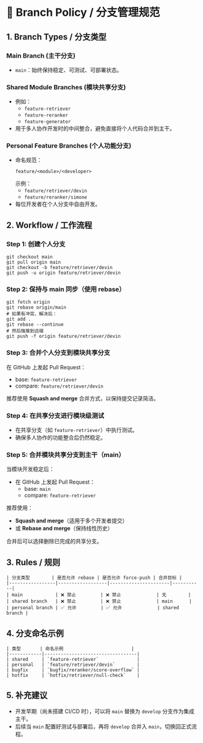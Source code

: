 # 📜 Branch Policy / 分支管理规范

## 1. Branch Types / 分支类型

### Main Branch (主干分支)
- `main`：始终保持稳定、可测试、可部署状态。

### Shared Module Branches (模块共享分支)
- 例如：
  - `feature-retriever`
  - `feature-reranker`
  - `feature-generator`
- 用于多人协作开发时的中间整合，避免直接将个人代码合并到主干。

### Personal Feature Branches (个人功能分支)
- 命名规范：
  ```
  feature/<module>/<developer>
  ```
  示例：
  - `feature/retriever/devin`
  - `feature/reranker/simone`
- 每位开发者在个人分支中自由开发。

## 2. Workflow / 工作流程

### Step 1: 创建个人分支
```
git checkout main
git pull origin main
git checkout -b feature/retriever/devin
git push -u origin feature/retriever/devin
```

### Step 2: 保持与 main 同步（使用 rebase）
```
git fetch origin
git rebase origin/main
# 如果有冲突，解决后：
git add .
git rebase --continue
# 然后强推到远端
git push -f origin feature/retriever/devin
```

### Step 3: 合并个人分支到模块共享分支
在 GitHub 上发起 Pull Request：
- base: `feature-retriever`
- compare: `feature/retriever/devin`

推荐使用 **Squash and merge** 合并方式，以保持提交记录简洁。

### Step 4: 在共享分支进行模块级测试
- 在共享分支（如 `feature-retriever`）中执行测试。
- 确保多人协作的功能整合后仍然稳定。

### Step 5: 合并模块共享分支到主干（main）
当模块开发稳定后：
- 在 GitHub 上发起 Pull Request：
  - base: `main`
  - compare: `feature-retriever`

推荐使用：
- **Squash and merge**（适用于多个开发者提交）
- 或 **Rebase and merge**（保持线性历史）

合并后可以选择删除已完成的共享分支。

## 3. Rules / 规则
```
| 分支类型        | 是否允许 rebase | 是否允许 force-push | 合并目标 |
|-----------------|------------------|----------------------|-----------|
| main            | ❌ 禁止         | ❌ 禁止             | 无        |
| shared branch   | ❌ 禁止         | ❌ 禁止             | main      |
| personal branch | ✅ 允许         | ✅ 允许             | shared branch |
```
## 4. 分支命名示例
```
| 类型       | 命名示例                         |
|------------|----------------------------------|
| shared     | `feature-retriever`              |
| personal   | `feature/retriever/devin`        |
| bugfix     | `bugfix/reranker/score-overflow` |
| hotfix     | `hotfix/retriever/null-check`    |
```
## 5. 补充建议

- 开发早期（尚未搭建 CI/CD 时），可以将 `main` 替换为 `develop` 分支作为集成主干。
- 后续当 `main` 配置好测试与部署后，再将 `develop` 合并入 `main`，切换回正式流程。